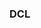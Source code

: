 ### DCL

<!--
**ClydeLartey97/ClydeLartey97** is a ✨ _special_ ✨ repository because its `README.md` (this file) appears on your GitHub profile.

I'll be so real I actually do not like this whole programming thing. 

I can almost guarantee that I will not use this Github account after I finish this A-Level Programming Project
